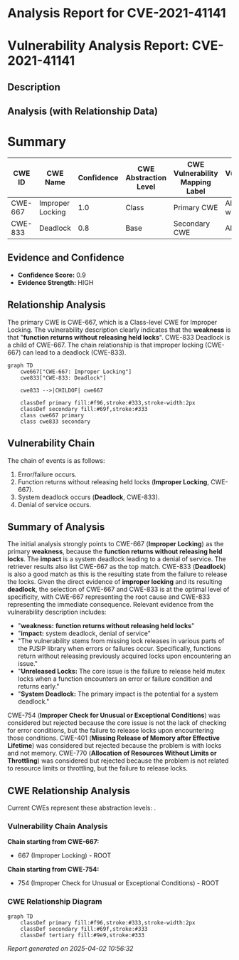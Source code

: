 # Analysis Report for CVE-2021-41141

# Vulnerability Analysis Report: CVE-2021-41141

## Description



## Analysis (with Relationship Data)

# Summary
| CWE ID  | CWE Name                      | Confidence | CWE Abstraction Level | CWE Vulnerability Mapping Label | CWE-Vulnerability Mapping Notes |
|---------|-------------------------------|------------|-----------------------|---------------------------------|---------------------------------|
| CWE-667 | Improper Locking           | 1.0        | Class                 | Primary CWE                      | Allowed-with-Review             |
| CWE-833 | Deadlock                      | 0.8        | Base                  | Secondary CWE                    | Allowed                         |

## Evidence and Confidence

*   **Confidence Score:** 0.9
*   **Evidence Strength:** HIGH

## Relationship Analysis
The primary CWE is CWE-667, which is a Class-level CWE for Improper Locking. The vulnerability description clearly indicates that the **weakness** is that "**function returns without releasing held locks**". CWE-833 Deadlock is a child of CWE-667. The chain relationship is that improper locking (CWE-667) can lead to a deadlock (CWE-833).

```mermaid
graph TD
    cwe667["CWE-667: Improper Locking"]
    cwe833["CWE-833: Deadlock"]
    
    cwe833 -->|CHILDOF| cwe667
    
    classDef primary fill:#f96,stroke:#333,stroke-width:2px
    classDef secondary fill:#69f,stroke:#333
    class cwe667 primary
    class cwe833 secondary
```

## Vulnerability Chain
The chain of events is as follows:
1.  Error/failure occurs.
2.  Function returns without releasing held locks (**Improper Locking**, CWE-667).
3.  System deadlock occurs (**Deadlock**, CWE-833).
4.  Denial of service occurs.

## Summary of Analysis
The initial analysis strongly points to CWE-667 (**Improper Locking**) as the primary **weakness**, because the **function returns without releasing held locks**. The **impact** is a system deadlock leading to a denial of service. The retriever results also list CWE-667 as the top match. CWE-833 (**Deadlock**) is also a good match as this is the resulting state from the failure to release the locks. Given the direct evidence of **improper locking** and its resulting **deadlock**, the selection of CWE-667 and CWE-833 is at the optimal level of specificity, with CWE-667 representing the root cause and CWE-833 representing the immediate consequence.
Relevant evidence from the vulnerability description includes:

*   "**weakness:** **function returns without releasing held locks**"
*   "**impact:** system deadlock, denial of service"
*   "The vulnerability stems from missing lock releases in various parts of the PJSIP library when errors or failures occur. Specifically, functions return without releasing previously acquired locks upon encountering an issue."
*   "**Unreleased Locks:** The core issue is the failure to release held mutex locks when a function encounters an error or failure condition and returns early."
*   "**System Deadlock:** The primary impact is the potential for a system deadlock."

CWE-754 (**Improper Check for Unusual or Exceptional Conditions**) was considered but rejected because the core issue is not the lack of checking for error conditions, but the failure to release locks upon encountering those conditions.
CWE-401 (**Missing Release of Memory after Effective Lifetime**) was considered but rejected because the problem is with locks and not memory.
CWE-770 (**Allocation of Resources Without Limits or Throttling**) was considered but rejected because the problem is not related to resource limits or throttling, but the failure to release locks.


## CWE Relationship Analysis

Current CWEs represent these abstraction levels: .


### Vulnerability Chain Analysis

**Chain starting from CWE-667:**
- 667 (Improper Locking) - ROOT


**Chain starting from CWE-754:**
- 754 (Improper Check for Unusual or Exceptional Conditions) - ROOT



### CWE Relationship Diagram

```mermaid
graph TD
    classDef primary fill:#f96,stroke:#333,stroke-width:2px
    classDef secondary fill:#69f,stroke:#333
    classDef tertiary fill:#9e9,stroke:#333
```



*Report generated on 2025-04-02 10:56:32*
